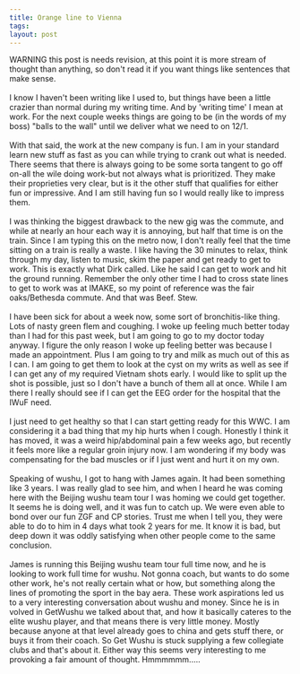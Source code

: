 ```yaml
---
title: Orange line to Vienna
tags: 
layout: post
---
```

WARNING this post is needs revision, at this point it is more stream of thought than anything, so don't read it if you want things like sentences that make sense.<br /><br />I know I haven't been writing like I used to, but things have been a little crazier than normal during my writing time.  And by 'writing time' I mean at work.  For the next couple weeks things are going to be (in the words of my boss) "balls to the wall" until we deliver what we need to on 12/1.  <br /><br />With that said, the work at the new company is fun.  I am in your standard learn new stuff as fast as you can while trying to crank out what is needed.  There seems that there is always going to be some sorta tangent to go off on-all the wile doing work-but not always what is prioritized.  They make their proprieties very clear, but is it the other stuff that qualifies for either fun or impressive.  And I am still having fun so I would really like to impress them.<br /><br />I was thinking the biggest drawback to the new gig was the commute, and while at nearly an hour each way it is annoying, but half that time is on the train.  Since I am typing this on the metro now, I don't really feel that the time sitting on a train is really a waste.  I like having the 30 minutes to relax, think through my day, listen to music, skim the paper and get ready to get to work.  This is exactly what Dirk called.  Like he said I can get to work and hit the ground running.   Remember the only other time I had to cross state lines to get to work was at IMAKE, so my point of reference was the fair oaks/Bethesda commute.  And that was Beef.  Stew.<br /><br />I have been sick for about a week now, some sort of bronchitis-like thing.  Lots of nasty green flem and coughing.  I woke up feeling much better today than I had for this past week, but I am going to go to my doctor today anyway.  I figure the only reason I woke up feeling better was because I made an appointment.  Plus I am going to try and milk as much out of this as I can.  I am going to get them to look at the cyst on my writs as well as see if I can get any of my required Vietnam shots early.  I would like to split up the shot is possible, just so I don't have a bunch of them all at once.  While I am there I really should see if I can get the EEG order for the hospital that the IWuF need.  <br /><br />I just need to get healthy so that I can start getting ready for this WWC.  I am considering it a bad thing that my hip hurts when I cough.  Honestly I think it has moved, it was a weird hip/abdominal pain a few weeks ago, but recently it feels more like a regular groin injury now.  I am wondering if my body was compensating for the bad muscles or if I just went and hurt it on my own. <br /><br />Speaking of wushu, I got to hang with James again.  It had been something like 3 years.  I was really glad to see him, and when I heard he was coming here with the Beijing wushu team tour I was homing we could get together.  It seems he is doing well, and it was fun to catch up.  We were even able to bond over our fun ZGF and CP stories.  Trust me when I tell you, they were able to do to him in 4 days what took 2 years for me.   It know it is bad, but deep down it was oddly satisfying when other people come to the same conclusion. <br /><br />James is running this Beijing wushu team tour full time now, and he is looking to work full time for wushu.  Not gonna coach, but wants to do some other work, he's not really certain what or how, but something along the lines of promoting the sport in the bay aera.  These work aspirations led us to a very interesting conversation about wushu and money.  Since he is in volved in GetWushu we talked about that, and how it basically cateres to the elite wushu player, and that means there is very little money.  Mostly because anyone at that level already goes to china and gets stuff there, or buys it from their coach.  So Get Wushu is stuck supplying a few collegiate clubs and that's about it.  Either way this seems very interesting to me provoking a fair amount of thought.  Hmmmmmm.....
